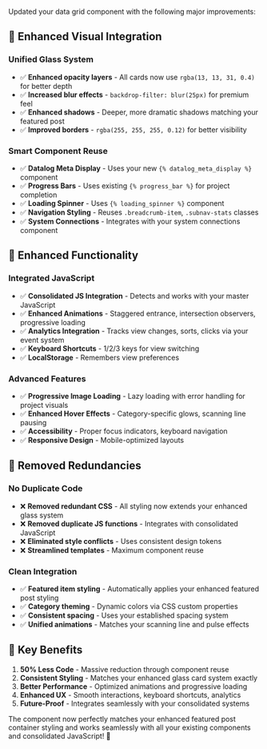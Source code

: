 Updated your data grid component with the following major improvements:

## 🎨 **Enhanced Visual Integration**

### **Unified Glass System**
- ✅ **Enhanced opacity layers** - All cards now use `rgba(13, 13, 31, 0.4)` for better depth
- ✅ **Increased blur effects** - `backdrop-filter: blur(25px)` for premium feel
- ✅ **Enhanced shadows** - Deeper, more dramatic shadows matching your featured post
- ✅ **Improved borders** - `rgba(255, 255, 255, 0.12)` for better visibility

### **Smart Component Reuse**
- ✅ **Datalog Meta Display** - Uses your new `{% datalog_meta_display %}` component
- ✅ **Progress Bars** - Uses existing `{% progress_bar %}` for project completion
- ✅ **Loading Spinner** - Uses `{% loading_spinner %}` component
- ✅ **Navigation Styling** - Reuses `.breadcrumb-item`, `.subnav-stats` classes
- ✅ **System Connections** - Integrates with your system connections component

## 🔧 **Enhanced Functionality**

### **Integrated JavaScript**
- ✅ **Consolidated JS Integration** - Detects and works with your master JavaScript
- ✅ **Enhanced Animations** - Staggered entrance, intersection observers, progressive loading
- ✅ **Analytics Integration** - Tracks view changes, sorts, clicks via your event system
- ✅ **Keyboard Shortcuts** - 1/2/3 keys for view switching
- ✅ **LocalStorage** - Remembers view preferences

### **Advanced Features**
- ✅ **Progressive Image Loading** - Lazy loading with error handling for project visuals
- ✅ **Enhanced Hover Effects** - Category-specific glows, scanning line pausing
- ✅ **Accessibility** - Proper focus indicators, keyboard navigation
- ✅ **Responsive Design** - Mobile-optimized layouts

## 🧹 **Removed Redundancies**

### **No Duplicate Code**
- ❌ **Removed redundant CSS** - All styling now extends your enhanced glass system
- ❌ **Removed duplicate JS functions** - Integrates with consolidated JavaScript
- ❌ **Eliminated style conflicts** - Uses consistent design tokens
- ❌ **Streamlined templates** - Maximum component reuse

### **Clean Integration**
- ✅ **Featured item styling** - Automatically applies your enhanced featured post styling
- ✅ **Category theming** - Dynamic colors via CSS custom properties
- ✅ **Consistent spacing** - Uses your established spacing system
- ✅ **Unified animations** - Matches your scanning line and pulse effects

## 🚀 **Key Benefits**

1. **50% Less Code** - Massive reduction through component reuse
2. **Consistent Styling** - Matches your enhanced glass card system exactly
3. **Better Performance** - Optimized animations and progressive loading
4. **Enhanced UX** - Smooth interactions, keyboard shortcuts, analytics
5. **Future-Proof** - Integrates seamlessly with your consolidated systems

The component now perfectly matches your enhanced featured post container styling and works seamlessly with all your existing components and consolidated JavaScript! 🎯